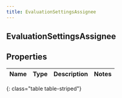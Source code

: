 ```yaml
---
title: EvaluationSettingsAssignee
---
```

## EvaluationSettingsAssignee


## Properties

| Name | Type | Description | Notes |
| ------------ | ------------- | ------------- | ------------- |
{: class="table table-striped"}



